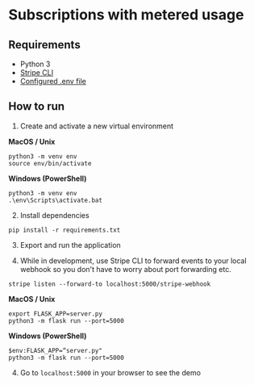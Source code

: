 # Subscriptions with metered usage

## Requirements

- Python 3
- [Stripe CLI](https://stripe.com/docs/stripe-cli)
- [Configured .env file](.env-example)

## How to run

1. Create and activate a new virtual environment

**MacOS / Unix**

```
python3 -m venv env
source env/bin/activate
```

**Windows (PowerShell)**

```
python3 -m venv env
.\env\Scripts\activate.bat
```

2. Install dependencies

```
pip install -r requirements.txt
```

3. Export and run the application

4. While in development, use Stripe CLI to forward events to your local webhook so you don't have to worry about port forwarding etc.

```
stripe listen --forward-to localhost:5000/stripe-webhook
```

**MacOS / Unix**

```
export FLASK_APP=server.py
python3 -m flask run --port=5000
```

**Windows (PowerShell)**

```
$env:FLASK_APP=“server.py"
python3 -m flask run --port=5000
```

4. Go to `localhost:5000` in your browser to see the demo
